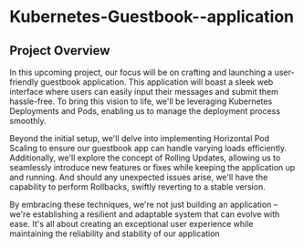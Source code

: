 # Kubernetes-Guestbook--application
## Project Overview

In this upcoming project, our focus will be on crafting and launching a user-friendly guestbook application. This application will boast a sleek web interface where users can easily input their messages and submit them hassle-free. To bring this vision to life, we'll be leveraging Kubernetes Deployments and Pods, enabling us to manage the deployment process smoothly.

Beyond the initial setup, we'll delve into implementing Horizontal Pod Scaling to ensure our guestbook app can handle varying loads efficiently. Additionally, we'll explore the concept of Rolling Updates, allowing us to seamlessly introduce new features or fixes while keeping the application up and running. And should any unexpected issues arise, we'll have the capability to perform Rollbacks, swiftly reverting to a stable version.

By embracing these techniques, we're not just building an application – we're establishing a resilient and adaptable system that can evolve with ease. It's all about creating an exceptional user experience while maintaining the reliability and stability of our application

